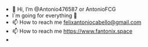 - 👋 Hi, I’m @Antonio476587 or AntonioFCG
- I´m going for everything 🚀
- 📫 How to reach me felixantoniocabello@gmail.com
- 📫 How to reach me https://www.fantonix.space
- 
<!---
Antonio476587/Antonio476587 is a ✨ special ✨ repository because its `README.md` (this file) appears on your GitHub profile.
You can click the Preview link to take a look at your changes.
--->
